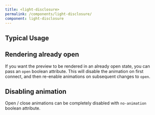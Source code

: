 ```yaml
---
title: <light-disclosure>
permalink: /components/light-disclosure/
component: light-disclosure
---
```


## Typical Usage

<light-disclosure style="display: none;"></light-disclosure>

<light-preview preview-mode="shadow-dom">
  <template slot="code">
    <light-disclosure summary="Source Code">
      <code style="background-color: rgba(0,0,0,0.1);">export const x = "hi"</code>
    </light-disclosure>
  </template>
</light-preview>


## Rendering already open

If you want the preview to be rendered in an already open state, you can pass an `open` boolean attribute. This will disable the animation on first connect, and then re-enable animations on subsequent changes to `open`.

<light-preview preview-mode="shadow-dom">
  <template slot="code">
    <light-disclosure summary="Source Code" open="">
      <code style="background-color: rgba(0,0,0,0.1);">export const x = "hi"</code>
    </light-disclosure>
  </template>
</light-preview>


## Disabling animation

Open / close animations can be completely disabled with `no-animation` boolean attribute.

<light-preview preview-mode="shadow-dom">
  <template slot="code">
    <light-disclosure summary="Source Code" no-animation>
      <code style="background-color: rgba(0,0,0,0.1);">export const x = "hi"</code>
    </light-disclosure>
  </template>
</light-preview>



